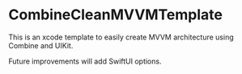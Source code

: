 # CombineCleanMVVMTemplate

This is an xcode template to easily create MVVM architecture using Combine and UIKit.


Future improvements will add SwiftUI options.

